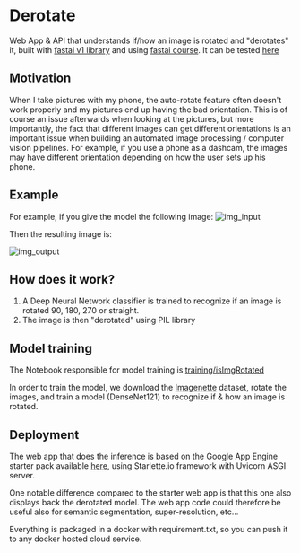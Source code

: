 # Derotate
Web App & API that understands if/how an image is rotated and "derotates" it, built with [fastai v1 library](https://docs.fast.ai/) and using [fastai course](https://course.fast.ai/). It can be tested [here](http://derotate.appspot.com/)

## Motivation
When I take pictures with my phone, the auto-rotate feature often doesn't work properly and my pictures end up having the bad orientation. This is of course an issue afterwards when looking at the pictures, but more importantly, the fact that different images can get different orientations is an important issue when building an automated image processing / computer vision pipelines. For example, if you use a phone as a dashcam, the images may have different orientation depending on how the user sets up his phone.

## Example
For example, if you give the model the following image:
![img_input](https://github.com/sebderhy/derotate/blob/master/test_images/img_test_rotated270.jpg "Rotated image") 

Then the resulting image is:

![img_output](https://github.com/sebderhy/derotate/blob/master/test_images/img_test.jpg "Derotated image")

## How does it work?
1) A Deep Neural Network classifier is trained to recognize if an image is rotated 90, 180, 270 or straight.
2) The image is then "derotated" using PIL library

## Model training

The Notebook responsible for model training is [training/isImgRotated](https://github.com/sebderhy/derotate/blob/master/training/isImgRotated.ipynb)

In order to train the model, we download the [Imagenette](https://github.com/fastai/imagenette) dataset, rotate the images, and train a model (DenseNet121) to recognize if & how an image is rotated.

## Deployment
The web app that does the inference is based on the Google App Engine starter pack available [here](https://github.com/fastai/course-v3/raw/master/docs/production/google-app-engine.zip), using Starlette.io framework with Uvicorn ASGI server.

One notable difference compared to the starter web app is that this one also displays back the derotated model. The web app code could therefore be useful also for semantic segmentation, super-resolution, etc...   

Everything is packaged in a docker with requirement.txt, so you can push it to any docker hosted cloud service.
